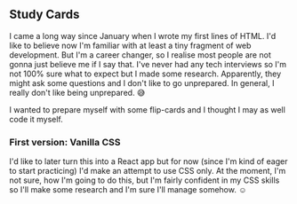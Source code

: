 ## Study Cards

I came a long way since January when I wrote my first lines of HTML. I'd like to believe now I'm familiar with at least a tiny fragment of web development. But I'm a career changer, so I realise most people are not gonna just believe me if I say that. I've never had any tech interviews so I'm not 100% sure what to expect but I made some research. Apparently, they might ask some questions and I don't like to go unprepared. In general, I really don't like being unprepared. :sweat_smile:

I wanted to prepare myself with some flip-cards and I thought I may as well code it myself.

### First version: Vanilla CSS

I'd like to later turn this into a React app but for now (since I'm kind of eager to start practicing) I'd make an attempt to use CSS only. At the moment, I'm not sure, how I'm going to do this, but I'm fairly confident in my CSS skills so I'll make some research and I'm sure I'll manage somehow. :relaxed: